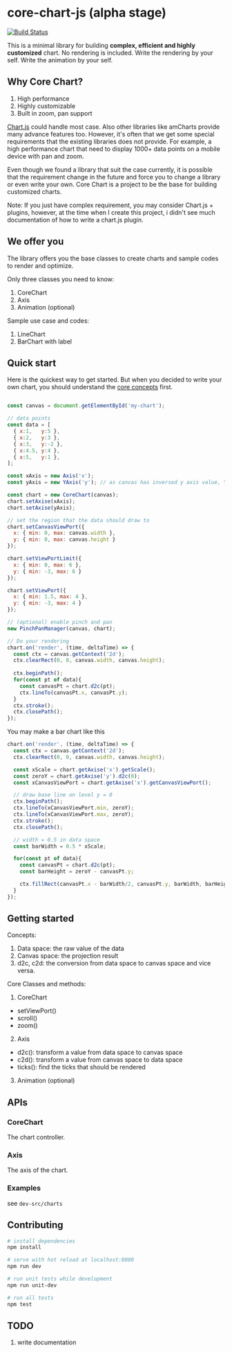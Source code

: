 # core-chart-js (alpha stage)

[![Build Status](https://travis-ci.org/BrianSo/core-chart.svg?branch=master)](https://travis-ci.org/BrianSo/core-chart)

This is a minimal library for building **complex, efficient and highly customized** chart. No rendering is included. 
Write the rendering by your self. Write the animation by your self.

## Why Core Chart?

1. High performance
2. Highly customizable
3. Built in zoom, pan support

[Chart.js](http://www.chartjs.org/) could handle most case. Also other 
libraries like amCharts provide many advance features too. However, 
it's often that we get some special requirements that the existing libraries 
does not provide. For example, a high performance chart that need to display
1000+ data points on a mobile device with pan and zoom.

Even though we found a library that suit the case currently, 
it is possible that the requirement change in the future and force you to 
change a library or even write your own. Core Chart is a project to be the 
base for building customized charts.

Note: If you just have complex requirement, you may consider Chart.js + plugins, 
however, at the time when I create this project, i didn't see much documentation
of how to write a chart.js plugin.

## We offer you

The library offers you the base classes to create charts and sample codes to
render and optimize.

Only three classes you need to know:
1. CoreChart
2. Axis
3. Animation (optional)

Sample use case and codes:
1. LineChart
2. BarChart with label


## Quick start

Here is the quickest way to get started. But when you decided to write your own chart, 
you should understand the [core concepts](#getting-started) first.

```js

const canvas = document.getElementById('my-chart');

// data points
const data = [
  { x:1,   y:5 },
  { x:2,   y:3 },
  { x:3,   y:-2 },
  { x:4.5, y:4 },
  { x:5,   y:1 },
];

const xAxis = new Axis('x');
const yAxis = new YAxis('y'); // as canvas has inversed y axis value, YAxis fixes this

const chart = new CoreChart(canvas);
chart.setAxise(xAxis);
chart.setAxise(yAxis);

// set the region that the data should draw to
chart.setCanvasViewPort({
  x: { min: 0, max: canvas.width },
  y: { min: 0, max: canvas.height }
});

chart.setViewPortLimit({
  x: { min: 0, max: 6 },
  y: { min: -3, max: 6 }
});

chart.setViewPort({
  x: { min: 1.5, max: 4 },
  y: { min: -3, max: 4 }
});

// (optional) enable pinch and pan
new PinchPanManager(canvas, chart);

// Do your rendering
chart.on('render', (time, deltaTime) => {
  const ctx = canvas.getContext('2d');
  ctx.clearRect(0, 0, canvas.width, canvas.height);
  
  ctx.beginPath();
  for(const pt of data){
    const canvasPt = chart.d2c(pt);
    ctx.lineTo(canvasPt.x, canvasPt.y);
  }
  ctx.stroke();
  ctx.closePath();
});

```

You may make a bar chart like this

```js
chart.on('render', (time, deltaTime) => {
  const ctx = canvas.getContext('2d');
  ctx.clearRect(0, 0, canvas.width, canvas.height);

  const xScale = chart.getAxise('x').getScale();
  const zeroY = chart.getAxise('y').d2c(0);
  const xCanvasViewPort = chart.getAxise('x').getCanvasViewPort();

  // draw base line on level y = 0
  ctx.beginPath();
  ctx.lineTo(xCanvasViewPort.min, zeroY);
  ctx.lineTo(xCanvasViewPort.max, zeroY);
  ctx.stroke();
  ctx.closePath();

  // width = 0.5 in data space
  const barWidth = 0.5 * xScale;

  for(const pt of data){
    const canvasPt = chart.d2c(pt);
    const barHeight = zeroY - canvasPt.y;

    ctx.fillRect(canvasPt.x - barWidth/2, canvasPt.y, barWidth, barHeight);
  }
});
```


## Getting started

Concepts:  
1. Data space: the raw value of the data
2. Canvas space: the projection result
3. d2c, c2d: the conversion from data space to canvas space and vice versa.

Core Classes and methods:
1. CoreChart
  - setViewPort()
  - scroll()
  - zoom()
2. Axis
  - d2c(): transform a value from data space to canvas space
  - c2d(): transform a value from canvas space to data space
  - ticks(): find the ticks that should be rendered
3. Animation (optional)

## APIs
### CoreChart
The chart controller.

### Axis
The axis of the chart. 

### Examples
see `dev-src/charts`

## Contributing

``` bash
# install dependencies
npm install

# serve with hot reload at localhost:8080
npm run dev

# run unit tests while development
npm run unit-dev

# run all tests
npm test
```

## TODO
1. write documentation
